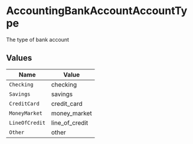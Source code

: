 # AccountingBankAccountAccountType

The type of bank account


## Values

| Name           | Value          |
| -------------- | -------------- |
| `Checking`     | checking       |
| `Savings`      | savings        |
| `CreditCard`   | credit_card    |
| `MoneyMarket`  | money_market   |
| `LineOfCredit` | line_of_credit |
| `Other`        | other          |